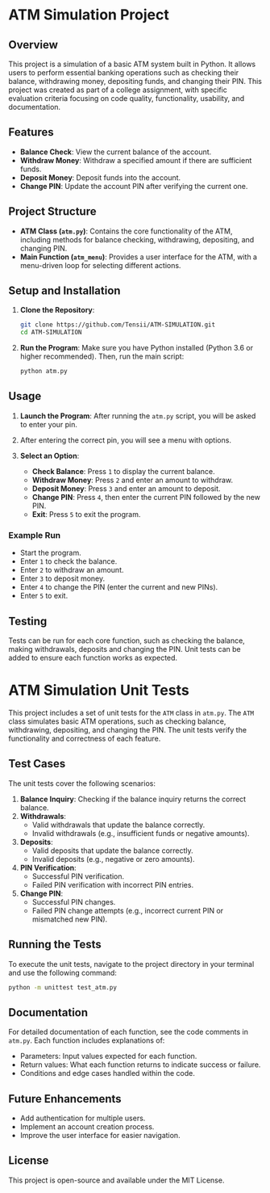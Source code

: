 # ATM Simulation Project

## Overview
This project is a simulation of a basic ATM system built in Python. It allows users to perform essential banking operations such as checking their balance, withdrawing money, depositing funds, and changing their PIN. This project was created as part of a college assignment, with specific evaluation criteria focusing on code quality, functionality, usability, and documentation.

## Features
- **Balance Check**: View the current balance of the account.
- **Withdraw Money**: Withdraw a specified amount if there are sufficient funds.
- **Deposit Money**: Deposit funds into the account.
- **Change PIN**: Update the account PIN after verifying the current one.

## Project Structure
- **ATM Class (`atm.py`)**: Contains the core functionality of the ATM, including methods for balance checking, withdrawing, depositing, and changing PIN.
- **Main Function (`atm_menu`)**: Provides a user interface for the ATM, with a menu-driven loop for selecting different actions.

## Setup and Installation
1. **Clone the Repository**:
   ```bash
   git clone https://github.com/Tensii/ATM-SIMULATION.git
   cd ATM-SIMULATION
   ```

2. **Run the Program**:
   Make sure you have Python installed (Python 3.6 or higher recommended). Then, run the main script:
   ```bash
   python atm.py
   ```

## Usage
1. **Launch the Program**:
    After running the `atm.py` script, you will be asked to enter your pin. 
2. After entering the correct pin, you will see a menu with options.

3. **Select an Option**:
   - **Check Balance**: Press `1` to display the current balance.
   - **Withdraw Money**: Press `2` and enter an amount to withdraw.
   - **Deposit Money**: Press `3` and enter an amount to deposit.
   - **Change PIN**: Press `4`, then enter the current PIN followed by the new PIN.
   - **Exit**: Press `5` to exit the program.

### Example Run
- Start the program.
- Enter `1` to check the balance.
- Enter `2` to withdraw an amount.
- Enter `3` to deposit money.
- Enter `4` to change the PIN (enter the current and new PINs).
- Enter `5` to exit.

## Testing
Tests can be run for each core function, such as checking the balance, making withdrawals, deposits and changing the PIN. Unit tests can be added to ensure each function works as expected.

# ATM Simulation Unit Tests

This project includes a set of unit tests for the `ATM` class in `atm.py`. The `ATM` class simulates basic ATM operations, such as checking balance, withdrawing, depositing, and changing the PIN. The unit tests verify the functionality and correctness of each feature.

## Test Cases

The unit tests cover the following scenarios:

1. **Balance Inquiry**: Checking if the balance inquiry returns the correct balance.
2. **Withdrawals**:
   - Valid withdrawals that update the balance correctly.
   - Invalid withdrawals (e.g., insufficient funds or negative amounts).
3. **Deposits**:
   - Valid deposits that update the balance correctly.
   - Invalid deposits (e.g., negative or zero amounts).
4. **PIN Verification**:
   - Successful PIN verification.
   - Failed PIN verification with incorrect PIN entries.
5. **Change PIN**:
   - Successful PIN changes.
   - Failed PIN change attempts (e.g., incorrect current PIN or mismatched new PIN).

## Running the Tests

To execute the unit tests, navigate to the project directory in your terminal and use the following command:

```bash
python -m unittest test_atm.py
```

## Documentation
For detailed documentation of each function, see the code comments in `atm.py`. Each function includes explanations of:
- Parameters: Input values expected for each function.
- Return values: What each function returns to indicate success or failure.
- Conditions and edge cases handled within the code.

## Future Enhancements
- Add authentication for multiple users.
- Implement an account creation process.
- Improve the user interface for easier navigation.

## License
This project is open-source and available under the MIT License.
